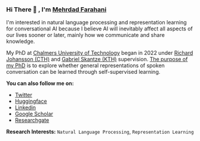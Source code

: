 ### Hi There 👋 , I'm [Mehrdad Farahani](https://app2.nameshouts.com/names/public/pronounce-mehrdad-farahani)


I'm interested in natural language processing and representation learning for conversational AI because I believe AI will inevitably affect all aspects of our lives sooner or later, mainly how we communicate and share knowledge. 

My PhD at [Chalmers University of Technology](https://www.chalmers.se/en/Staff/Pages/mehrdadf.aspx) began in 2022 under [Richard Johansson (CTH)](http://www.cse.chalmers.se/~richajo/) and [Gabriel Skantze (KTH)](https://www.kth.se/profile/skantze) supervision. [The purpose of my PhD](http://www.cse.chalmers.se/~richajo/rlfcai.html) is to explore whether general representations of spoken conversation can be learned through self-supervised learning.

**You can also follow me on:**
- [Twitter](https://twitter.com/m3hrdadfi)
- [Huggingface](https://huggingface.co/m3hrdadfi)
- [Linkedin](https://linkedin.com/in/m3hrdadfi/)
- [Google Scholar](https://scholar.google.com/citations?user=0raqKZEAAAAJ&hl=en)
- [Researchgate](https://www.researchgate.net/profile/Mehrdad-Farahani-2)

<!-- ![Mehrdad's github stats](https://github-readme-stats.vercel.app/api?username=m3hrdadfi&show_icons=true&theme=vue) -->

<!-- 🔎 &nbsp;&nbsp;  I am currently seeking new opportunities as a Deep Learning Engineer, Machine Learning Engineer, or Researcher, Ph.D. position in academic environments (Full-Time). -->

**Research Interests:** `Natural Language Processing`, `Representation Learning`
